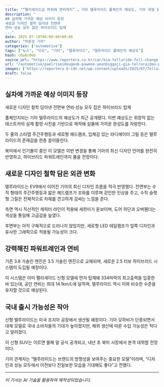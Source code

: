 ```yaml
---
title: "“팰리세이드급 파워에 연비까지” … 기아 텔루라이드 풀체인지 예상도, 기아 대형 SUV 디자인 변화"
description: "
## 실차에 가까운 예상 이미지 등장
새로운 디자인 철학 담아낸 전면부
연비·성능 모두 잡은 하이브리드 탑재
..."
date: 2025-07-19T06:09:08+09:00
author: "박준성 기자"
categories: ["automotive"]
tags: ["뉴스", "이슈", "기아", "텔루라이드", "텔루라이드 풀체인지 예상도"]
hash: c6a8c0eb
source_url: "https://www.reportera.co.kr/car/kia-telluride-full-change-rendering/"
url: "/automotive/paelriseideugeub-paweoe-yeonbiggaji-gia-telruraideu-pulceinj/"
images: ["https://reportera.b-cdn.net/wp-content/uploads/2025/07/Telluride-2-1024x576.jpg"]
draft: false
---
```



## 실차에 가까운 예상 이미지 등장
새로운 디자인 철학 담아낸 전면부
연비·성능 모두 잡은 하이브리드 탑재


풀체인지되는 기아 텔루라이드의 예상도가 최근 공개됐다. 이번 예상도는 위장막 없는 테스트카의 실제 촬영 사진을 기반으로 제작돼 실물에 가까운 완성도를 자랑한다.

두 줄의 스타맵 주간주행등과 세로형 헤드램프, 입체감 있는 라디에이터 그릴 등은 텔루라이드의 존재감을 한층 끌어올린다.

북미에서 인기몰이 중인 이 모델은 이번 변경을 통해 기아의 최신 디자인 언어를 완전히 반영하고, 하이브리드 파워트레인까지 품을 전망이다.


## 새로운 디자인 철학 담은 외관 변화


텔루라이드는 EV9에서 이어진 기아의 최신 디자인 흐름을 적극 반영했다. 전면부는 수직 형태의 주간주행등과 얇은 헤드램프가 조화를 이루며 강인한 인상을 주고, 수직 슬랫형 그릴은 전체적으로 차체를 견고하게 감싸는 느낌을 준다.

측면 역시 직선적인 캐릭터 라인이 적용돼 세련미가 돋보이며, 도어 하단과 오버휀더는 색상을 통일해 고급감을 높였다.

후면부는 아직 구체적으로 드러나지 않았지만, 세로형 LED 테일램프가 앞쪽 디자인과 유사한 그래픽으로 적용될 가능성이 크다.


## 강력해진 파워트레인과 연비


기존 3.8 가솔린 엔진은 3.5 가솔린 엔진으로 교체되며, 새로운 2.5 터보 하이브리드 시스템이 도입될 예정이다.

이 시스템은 이미 팰리세이드 신형 모델에 먼저 탑재돼 334마력의 최고출력을 입증한 바 있는데, 공인 연비는 최대 14.1km/L에 달하며, 텔루라이드 역시 이와 비슷한 수준을 유지할 것으로 예상된다.


## 국내 출시 가능성은 작아


신형 텔루라이드는 미국 조지아 공장에서 생산될 예정이다. 기아 모하비가 단종되면서 대체 모델로 국내 소비자들의 기대가 높아졌지만, 해외 생산에 따른 수입 가능성은 적다고 알려졌다.

이 신형 SUV는 이르면 올해 말 공식 공개되고, 내년 초 북미 시장에서 본격 데뷔할 전망이다.

기아 관계자는 “텔루라이드는 브랜드의 방향성을 보여주는 중요한 모델”이라며, “디자인과 성능 모두에서 이전보다 진일보한 모습을 기대해도 좋다”고 전했다.

---
*이 기사는 AI 기술을 활용하여 재작성되었습니다.*
